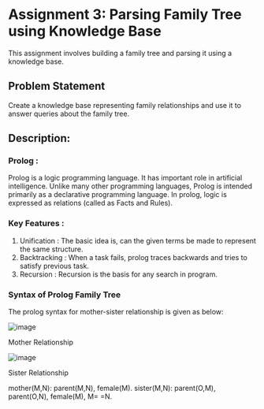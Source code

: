 # Assignment 3: Parsing Family Tree using Knowledge Base
This assignment involves building a family tree and parsing it using a knowledge base.

## Problem Statement
Create a knowledge base representing family relationships and use it to answer queries about the family tree.

## Description:

### Prolog :
Prolog is a logic programming language. It has important role in artificial intelligence. Unlike many other programming languages, 
Prolog is intended primarily as a declarative programming language. In prolog, logic is expressed as relations (called as Facts and Rules).

### Key Features :
1. Unification : The basic idea is, can the given terms be made to represent the same structure.
2. Backtracking : When a task fails, prolog traces backwards and tries to satisfy previous task.
3. Recursion : Recursion is the basis for any search in program.

### Syntax of Prolog Family Tree
The prolog syntax for mother-sister relationship is given as below:

![image](https://github.com/user-attachments/assets/a306bada-536f-4249-8c9e-6f9fa75cbace)

Mother Relationship

![image](https://github.com/user-attachments/assets/32c58032-04dd-4c8c-bcfa-23274720daca)

Sister Relationship

mother(M,N): parent(M,N), female(M).
sister(M,N): parent(O,M), parent(O,N), female(M), M\= =N.
